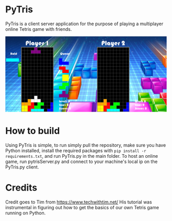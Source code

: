 # PyTris

PyTris is a client server application for the purpose of playing a multiplayer online Tetris game with friends.

![alt text for screen readers](/cover.png "PyTris")

# How to build

Using PyTris is simple, to run simply pull the repository, make sure you have Python installed, install the required packages with ```pip install -r requirements.txt```, and run PyTris.py in the main folder. To host an online game, run pytrisServer.py and connect to your machine's local ip on the PyTris.py client.

# Credits

Credit goes to Tim from https://www.techwithtim.net/
His tutorial was instrumental in figuring out how to get the basics of our own Tetris game running on Python.